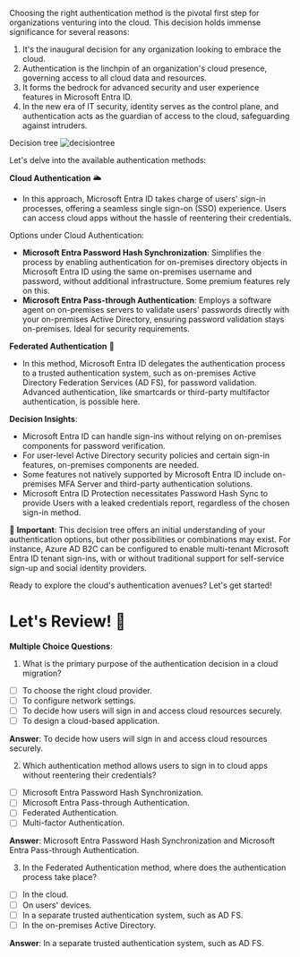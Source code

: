 
Choosing the right authentication method is the pivotal first step for organizations venturing into the cloud. This decision holds immense significance for several reasons:

1. It's the inaugural decision for any organization looking to embrace the cloud.
2. Authentication is the linchpin of an organization's cloud presence, governing access to all cloud data and resources.
3. It forms the bedrock for advanced security and user experience features in Microsoft Entra ID.
4. In the new era of IT security, identity serves as the control plane, and authentication acts as the guardian of access to the cloud, safeguarding against intruders.

Decision tree ![decisiontree](https://learn.microsoft.com/en-us/training/wwl-azure/hybrid-identity/media/az500-authentication-decision-tree-710a71fc.png)

Let's delve into the available authentication methods:

**Cloud Authentication** 🌥️

- In this approach, Microsoft Entra ID takes charge of users' sign-in processes, offering a seamless single sign-on (SSO) experience. Users can access cloud apps without the hassle of reentering their credentials.

Options under Cloud Authentication:
- **Microsoft Entra Password Hash Synchronization**: Simplifies the process by enabling authentication for on-premises directory objects in Microsoft Entra ID using the same on-premises username and password, without additional infrastructure. Some premium features rely on this.
- **Microsoft Entra Pass-through Authentication**: Employs a software agent on on-premises servers to validate users' passwords directly with your on-premises Active Directory, ensuring password validation stays on-premises. Ideal for security requirements.

**Federated Authentication** 🤝

- In this method, Microsoft Entra ID delegates the authentication process to a trusted authentication system, such as on-premises Active Directory Federation Services (AD FS), for password validation. Advanced authentication, like smartcards or third-party multifactor authentication, is possible here.

**Decision Insights**:

- Microsoft Entra ID can handle sign-ins without relying on on-premises components for password verification.
- For user-level Active Directory security policies and certain sign-in features, on-premises components are needed.
- Some features not natively supported by Microsoft Entra ID include on-premises MFA Server and third-party authentication solutions.
- Microsoft Entra ID Protection necessitates Password Hash Sync to provide Users with a leaked credentials report, regardless of the chosen sign-in method.

📢 **Important**: This decision tree offers an initial understanding of your authentication options, but other possibilities or combinations may exist. For instance, Azure AD B2C can be configured to enable multi-tenant Microsoft Entra ID tenant sign-ins, with or without traditional support for self-service sign-up and social identity providers.

Ready to explore the cloud's authentication avenues? Let's get started!

# Let's Review! 🧐

**Multiple Choice Questions**:

1. What is the primary purpose of the authentication decision in a cloud migration?

- [ ] To choose the right cloud provider.
- [ ] To configure network settings.
- [ ] To decide how users will sign in and access cloud resources securely.
- [ ] To design a cloud-based application.

**Answer**: To decide how users will sign in and access cloud resources securely.

2. Which authentication method allows users to sign in to cloud apps without reentering their credentials?

- [ ] Microsoft Entra Password Hash Synchronization.
- [ ] Microsoft Entra Pass-through Authentication.
- [ ] Federated Authentication.
- [ ] Multi-factor Authentication.

**Answer**: Microsoft Entra Password Hash Synchronization and Microsoft Entra Pass-through Authentication.

3. In the Federated Authentication method, where does the authentication process take place?

- [ ] In the cloud.
- [ ] On users' devices.
- [ ] In a separate trusted authentication system, such as AD FS.
- [ ] In the on-premises Active Directory.

**Answer**: In a separate trusted authentication system, such as AD FS.